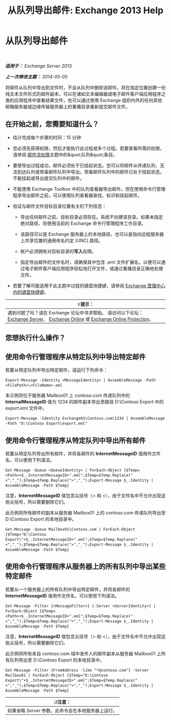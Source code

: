 ﻿---
title: '从队列导出邮件: Exchange 2013 Help'
TOCTitle: 从队列导出邮件
ms:assetid: 688b342c-f380-4fe0-afce-7e38cf490627
ms:mtpsurl: https://technet.microsoft.com/zh-cn/library/Aa998625(v=EXCHG.150)
ms:contentKeyID: 51408231
ms.date: 05/21/2018
mtps_version: v=EXCHG.150
ms.translationtype: MT
---

# 从队列导出邮件

 

_**适用于：** Exchange Server 2013_

_**上一次修改主题：** 2014-05-05_

将邮件从队列中导出到文件时，不会从队列中删除该邮件。将在指定位置创建一份纯文本文件形式的邮件副本。可以在诸如文本编辑器或电子邮件客户端应用程序之类的应用程序中查看结果文件，也可以通过使用 Exchange 组织内外的任何其他邮箱服务器或边缘传输服务器上的重播目录重新提交邮件文件。

## 在开始之前，您需要知道什么？

  - 估计完成每个步骤的时间：15 分钟

  - 您必须先获得权限，然后才能执行此过程或多个过程。若要查看所需的权限，请参阅 [邮件流权限](mail-flow-permissions-exchange-2013-help.md)主题中的\&quot;队列\&quot;条目。

  - 要使导出过程成功，邮件必须处于已挂起状态。您可以将邮件从传递队列、无法到达队列或带毒邮件队列中导出。带毒邮件队列中的邮件已处于挂起状态。不能挂起或导出提交队列中的邮件。

  - 不能使用 Exchange Toolbox 中的队列查看器导出邮件。但在使用命令行管理程序导出邮件之前，可以使用队列查看器查找、标识和挂起邮件。

  - 验证与邮件文件目标目录位置有关的下列信息：
    
      - 导出任何邮件之前，目标目录必须存在。系统不创建该目录。如果未指定绝对路径，则使用当前的 Exchange 命令行管理程序工作目录。
    
      - 该路径可以是 Exchange 服务器上的本地路径，也可以是指向远程服务器上共享位置的通用命名约定 (UNC) 路径。
    
      - 帐户必须拥有对目标目录的**写入**权限。
    
      - 指定导出邮件的文件名时，请确保其中包含 .eml 文件扩展名，以便可以通过电子邮件客户端应用程序轻松地打开文件，或通过重播目录正确地处理文件。

  - 若要了解可能适用于此主题中过程的键盘快捷键，请参阅 [Exchange 管理中心内的键盘快捷键](keyboard-shortcuts-in-the-exchange-admin-center-exchange-online-protection-help.md)。

<table>
<thead>
<tr class="header">
<th><img src="images/Bb124558.tip(EXCHG.150).gif" title="提示" alt="提示" />提示：</th>
</tr>
</thead>
<tbody>
<tr class="odd">
<td>遇到问题了吗？请在 Exchange 论坛中寻求帮助。 请访问以下论坛：<a href="https://go.microsoft.com/fwlink/p/?linkid=60612">Exchange Server</a>、 <a href="https://go.microsoft.com/fwlink/p/?linkid=267542">Exchange Online</a> 或 <a href="https://go.microsoft.com/fwlink/p/?linkid=285351">Exchange Online Protection</a>。</td>
</tr>
</tbody>
</table>


## 您想执行什么操作？

## 使用命令行管理程序从特定队列中导出特定邮件

若要从特定队列中导出特定邮件，请运行下列命令：

    Export-Message -Identity <MessageIdentity> | AssembleMessage -Path <FilePath>\<FileName>.eml

本示例将位于服务器 Mailbox01 上 contoso.com 传递队列中的 **InternalMessageID** 值为 1234 的邮件副本导出至路径 D:\\Contoso Export 中的 export.eml 文件中。

    Export-Message -Identity Exchange01\Contoso.com\1234 | AssembleMessage -Path "D:\Contoso Export\export.eml"

## 使用命令行管理程序从特定队列中导出所有邮件

若要从特定队列导出所有邮件，并将各邮件的 **InternetMessageID** 值用作文件名，可以使用下列语法。

    Get-Message -Queue <QueueIdentity> | ForEach-Object {$Temp=<Path>+$_.InternetMessageID+".eml";$Temp=$Temp.Replace("<","_");$Temp=$Temp.Replace(">","_");Export-Message $_.Identity | AssembleMessage -Path $Temp}

注意，**InternetMessageID** 值包含尖括号（\> 和 \<），由于文件名中不允许出现这些尖括号，所以需要删除它们。

此示例将所有邮件的副本从服务器 Mailbox01 上的 contoso.com 传递队列导出至 D:\\Contoso Export 的本地目录中。

    Get-Message -Queue Mailbox01\Contoso.com | ForEach-Object {$Temp="D:\Contoso Export\"+$_.InternetMessageID+".eml";$Temp=$Temp.Replace("<","_");$Temp=$Temp.Replace(">","_");Export-Message $_.Identity | AssembleMessage -Path $Temp}

## 使用命令行管理程序从服务器上的所有队列中导出某些特定邮件

若要从一个服务器上的所有队列中导出特定邮件，并将各邮件的 **InternetMessageID** 值用作文件名，可以使用下列语法。

    Get-Message -Filter {<MessageFilter>} [-Server <ServerIdentity>] | ForEach-Object {$Temp=<Path>+$_.InternetMessageID+".eml";$Temp=$Temp.Replace("<","_");$Temp=$Temp.Replace(">","_");Export-Message $_.Identity | AssembleMessage -Path $Temp}

注意，**InternetMessageID** 值包含尖括号（\> 和 \<），由于文件名中不允许出现这些尖括号，所以需要删除它们。

此示例将所有来自 contoso.com 域中发件人的邮件副本从服务器 Mailbox01 上所有队列导出至 D:\\Contoso Export 的本地目录中。

    Get-Message -Filter {FromAddress -like "*@contoso.com"} -Server Mailbox01 | ForEach-Object {$Temp="D:\Contoso Export\"+$_.InternetMessageID+".eml";$Temp=$Temp.Replace("<","_");$Temp=$Temp.Replace(">","_");Export-Message $_.Identity | AssembleMessage -Path $Temp}

<table>
<thead>
<tr class="header">
<th><img src="images/Bb124558.note(EXCHG.150).gif" title="注意" alt="注意" />注意：</th>
</tr>
</thead>
<tbody>
<tr class="odd">
<td>如果省略 <em>Server</em> 参数，此命令会在本地服务器上运行。</td>
</tr>
</tbody>
</table>

